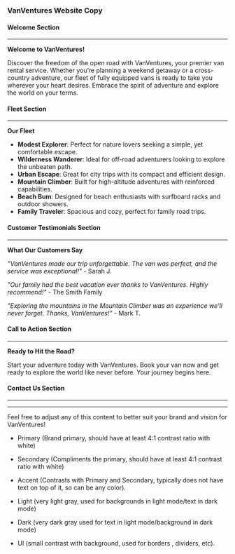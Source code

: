 ### VanVentures Website Copy

#### Welcome Section
---
**Welcome to VanVentures!**

Discover the freedom of the open road with VanVentures, your premier van rental service. Whether you’re planning a weekend getaway or a cross-country adventure, our fleet of fully equipped vans is ready to take you wherever your heart desires. Embrace the spirit of adventure and explore the world on your terms.


#### Fleet Section
---
**Our Fleet**

- **Modest Explorer**: Perfect for nature lovers seeking a simple, yet comfortable escape.
- **Wilderness Wanderer**: Ideal for off-road adventurers looking to explore the unbeaten path.
- **Urban Escape**: Great for city trips with its compact and efficient design.
- **Mountain Climber**: Built for high-altitude adventures with reinforced capabilities.
- **Beach Bum**: Designed for beach enthusiasts with surfboard racks and outdoor showers.
- **Family Traveler**: Spacious and cozy, perfect for family road trips.

#### Customer Testimonials Section
---
**What Our Customers Say**

*"VanVentures made our trip unforgettable. The van was perfect, and the service was exceptional!"* - Sarah J.

*"Our family had the best vacation ever thanks to VanVentures. Highly recommend!"* - The Smith Family

*"Exploring the mountains in the Mountain Climber was an experience we'll never forget. Thanks, VanVentures!"* - Mark T.

#### Call to Action Section
---
**Ready to Hit the Road?**

Start your adventure today with VanVentures. Book your van now and get ready to explore the world like never before. Your journey begins here.

#### Contact Us Section
---


---

Feel free to adjust any of this content to better suit your brand and vision for VanVentures!

- Primary (Brand primary, should have at least 4:1 contrast ratio with white)

- Secondary (Compliments the primary, should have at least 4:1 contrast ratio with white)

- Accent (Contrasts with Primary and Secondary, typically does not have text on top of it, so can be any color).

- Light (very light gray, used for backgrounds in light mode/text in dark mode)

- Dark (very dark gray used for text in light mode/background in dark mode)

- UI (small contrast with background, used for borders , dividers, etc).